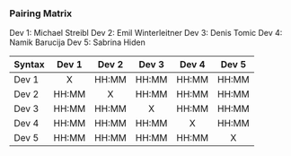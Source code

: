 
### Pairing Matrix
Dev 1: Michael Streibl
Dev 2: Emil Winterleitner
Dev 3: Denis Tomic
Dev 4: Namik Barucija
Dev 5: Sabrina Hiden


| Syntax      | Dev 1   	  | Dev 2   	  | Dev 3   	  | Dev 4   	  | Dev 5   	  |
| :---        |    :----:   |    :----:   |    :----:   |    :----:   |    :----:   |
| Dev 1       | X           | HH:MM       | HH:MM       | HH:MM       | HH:MM       |
| Dev 2       | HH:MM       | X           | HH:MM       | HH:MM       | HH:MM       |
| Dev 3       | HH:MM       | HH:MM       | X           | HH:MM       | HH:MM       |
| Dev 4       | HH:MM       | HH:MM       | HH:MM       | X           | HH:MM       |
| Dev 5       | HH:MM       | HH:MM       | HH:MM       | HH:MM       | X           |

